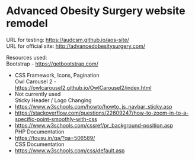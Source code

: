 # Advanced Obesity Surgery website remodel

URL for testing: https://audcsm.github.io/aos-site/  
URL for official site: http://advancedobesitysurgery.com/

Resources used:  
Bootstrap - https://getbootstrap.com/  
* CSS Framework, Icons, Pagination  
Owl Carousel 2 - https://owlcarousel2.github.io/OwlCarousel2/index.html
* Not currently used  
Sticky Header / Logo Changing  
* https://www.w3schools.com/howto/howto_js_navbar_sticky.asp  
* https://stackoverflow.com/questions/22609247/how-to-zoom-in-to-a-specific-point-smoothly-with-css  
* https://www.w3schools.com/cssref/pr_background-position.asp  
PHP Documentation  
* https://tousu.in/qa/?qa=506589/  
CSS Documentation  
* https://www.w3schools.com/css/default.asp  